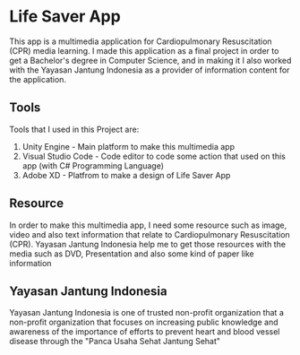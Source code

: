 # Life Saver App
This app is a multimedia application for Cardiopulmonary Resuscitation (CPR) media learning.
I made this application as a final project in order to get a Bachelor's degree in Computer Science, and in making it I also worked with the Yayasan Jantung Indonesia as a provider of information content for the application.

## Tools
Tools that I used in this Project are:
1. Unity Engine - Main platform to make this multimedia app
2. Visual Studio Code - Code editor to code some action that used on this app (with C# Programming Language)
3. Adobe XD - Platfrom to make a design of Life Saver App

## Resource
In order to make this multimedia app, I need some resource such as image, video and also text information that relate to Cardiopulmonary Resuscitation (CPR).
Yayasan Jantung Indonesia help me to get those resources with the media such as DVD, Presentation and also some kind of paper like information

## Yayasan Jantung Indonesia
Yayasan Jantung Indonesia is one of trusted non-profit organization that a non-profit organization that focuses on increasing public knowledge and awareness of the importance of efforts to prevent heart and blood vessel disease through the "Panca Usaha Sehat Jantung Sehat"
